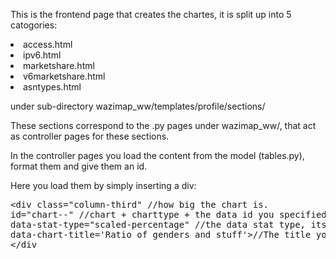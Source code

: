 This is the frontend page that creates the chartes, it is split up into 5 catogories:

<li>access.html</li>
<li>ipv6.html</li>
<li>marketshare.html</li>
<li>v6marketshare.html</li>
<li>asntypes.html</li>

under sub-directory wazimap_ww/templates/profile/sections/

These sections correspond to the .py pages under wazimap_ww/, that act as controller pages for these sections.

In the controller pages you load the content from the model (tables.py), format them and give them an id.

Here you load them by simply inserting a div:


<pre>&lt;div class="column-third" //how big the chart is.</li>
id="chart-<pie/bar/histogram>-<the id>" //chart + charttype + the data id you specified in the controllers. </li>
data-stat-type="scaled-percentage" //the data stat type, its either percentage or scaled-percentage.</li>
data-chart-title='Ratio of genders and stuff'>//The title you want to have showed.</li>
&lt;/div</pre>

